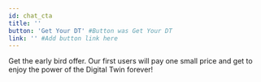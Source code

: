 ```yaml
---
id: chat_cta
title: ''
button: 'Get Your DT' #Button was Get Your DT
link: '' #Add button link here
---
```


Get the early bird offer. Our first users will pay one small price and get to enjoy the power of the Digital Twin forever!